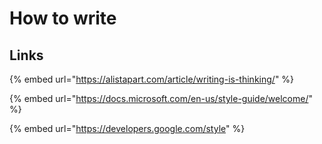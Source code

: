 # How to write

## Links

{% embed url="https://alistapart.com/article/writing-is-thinking/" %}

{% embed url="https://docs.microsoft.com/en-us/style-guide/welcome/" %}

{% embed url="https://developers.google.com/style" %}





